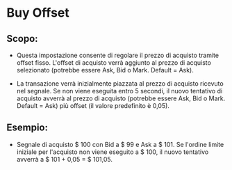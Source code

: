 # **Buy Offset**

## Scopo: 

- Questa impostazione consente di regolare il prezzo di acquisto tramite offset fisso. L'offset di acquisto verrà aggiunto al prezzo di acquisto selezionato (potrebbe essere Ask, Bid o Mark. Default = Ask).

- La transazione verrà inizialmente piazzata al prezzo di acquisto ricevuto nel segnale. Se non viene eseguita entro 5 secondi, il nuovo tentativo di acquisto avverrà al prezzo di acquisto (potrebbe essere Ask, Bid o Mark. Default = Ask) più offset (il valore predefinito è 0,05). 

## Esempio:

- Segnale di acquisto $ 100 con Bid a $ 99 e Ask a $ 101. Se l'ordine limite iniziale per l'acquisto non viene eseguito a $ 100, il nuovo tentativo avverrà a $ 101 + 0,05 = $ 101,05.